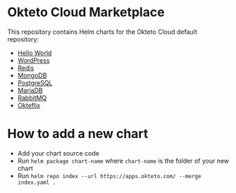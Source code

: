 # Okteto Cloud Marketplace

This repository contains Helm charts for the Okteto Cloud default repository:

- [Hello World](https://github.com/okteto/charts/hello-world)
- [WordPress](https://github.com/okteto/charts/wordpress)
- [Redis](https://github.com/okteto/charts/redis)
- [MongoDB](https://github.com/okteto/charts/mongodb)
- [PostgreSQL](https://github.com/okteto/charts/postgresql)
- [MariaDB](https://github.com/okteto/charts/mariadb)
- [RabbitMQ](https://github.com/okteto/charts/rabbitmq)
- [Okteflix](https://github.com/okteto/charts/okteflix)


# How to add a new chart

- Add your chart source code
- Run `helm package chart-name` where `chart-name` is the folder of your new chart
- Run `helm repo index --url https://apps.okteto.com/ --merge index.yaml .`
